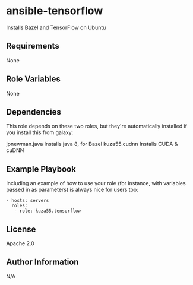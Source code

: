ansible-tensorflow
=========

Installs Bazel and TensorFlow on Ubuntu

Requirements
------------

None

Role Variables
--------------

None

Dependencies
------------
This role depends on these two roles, but they're automatically installed if you install this from galaxy:

jpnewman.java Installs java 8, for Bazel
kuza55.cudnn Installs CUDA & cuDNN

Example Playbook
----------------

Including an example of how to use your role (for instance, with variables passed in as parameters) is always nice for users too:

    - hosts: servers
      roles:
       - role: kuza55.tensorflow

License
-------

Apache 2.0

Author Information
------------------

N/A